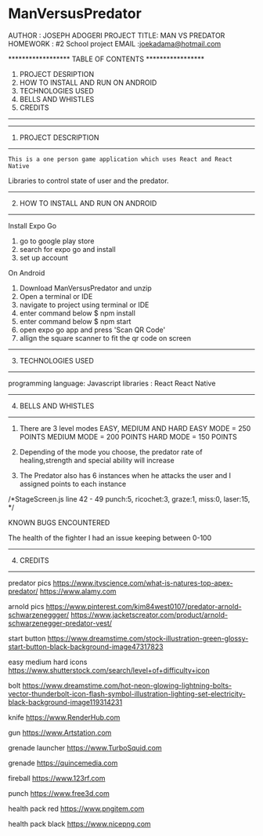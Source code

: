 # ManVersusPredator

AUTHOR : JOSEPH ADOGERI
PROJECT TITLE: MAN VS PREDATOR
HOMEWORK : #2 School project 
EMAIL :joekadama@hotmail.com



****************** TABLE OF CONTENTS ***************** 
1)  PROJECT DESRIPTION
2)  HOW TO INSTALL AND RUN ON ANDROID
3)  TECHNOLOGIES USED
4)  BELLS AND WHISTLES  
5)  CREDITS

******************************************************
*****************************************************
1) PROJECT DESCRIPTION
*****************************************************
  	This is a one person game application which uses React and React Native 
  Libraries to control state of user and the predator. 
  
*****************************************************
2) HOW TO INSTALL AND RUN ON ANDROID
*****************************************************
  
Install Expo Go
1) go to google play store
2) search for expo go and install
3) set up account

On Android
1) Download ManVersusPredator and unzip
2) Open a terminal or IDE
3) navigate to project using terminal or IDE 
4) enter command below
$ npm install
5) enter command below
$ npm start
6) open expo go app and press 'Scan QR Code'
7) allign the square scanner to fit the qr code on screen 

*****************************************************
3) TECHNOLOGIES USED
*****************************************************

 programming language: Javascript
 libraries	     : React
		               React Native	


*****************************************************
4) BELLS AND WHISTLES
*****************************************************

1) There are 3 level modes EASY, MEDIUM AND HARD
  EASY MODE = 250 POINTS
  MEDIUM MODE = 200 POINTS
  HARD MODE = 150 POINTS

2) Depending of the mode you choose, the predator rate of healing,strength and special 
   ability will increase

3) The Predator also has 6 instances when he attacks the user and I assigned points
   to each instance

/*StageScreen.js line 42 - 49
    punch:5,
    ricochet:3,
    graze:1,
    miss:0,
    laser:15,
*/   

KNOWN BUGS ENCOUNTERED

The health of the fighter I had an issue keeping between 0-100

*****************************************************
4) CREDITS
*****************************************************

predator pics
https://www.itvscience.com/what-is-natures-top-apex-predator/
https://www.alamy.com

arnold pics
https://www.pinterest.com/kjm84west0107/predator-arnold-schwarzeneggger/
https://www.jacketscreator.com/product/arnold-schwarzenegger-predator-vest/

start button
https://www.dreamstime.com/stock-illustration-green-glossy-start-button-black-background-image47317823

easy medium hard icons
https://www.shutterstock.com/search/level+of+difficulty+icon

bolt
https://www.dreamstime.com/hot-neon-glowing-lightning-bolts-vector-thunderbolt-icon-flash-symbol-illustration-lighting-set-electricity-black-background-image119314231

knife
https://www.RenderHub.com

gun
https://www.Artstation.com

grenade launcher
https://www.TurboSquid.com

grenade 
https://quincemedia.com

fireball
https://www.123rf.com

punch 
https://www.free3d.com

health pack red
https://www.pngitem.com

health pack black
https://www.nicepng.com


